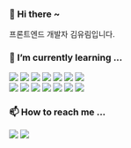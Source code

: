 <!--![header](https://capsule-render.vercel.app/api?type=soft&color=FFF0F0&fontColor=8C8585&height=100&section=header&text=yurimeeee's%20Github%20!&%20render&fontSize=40&animation=twinkling)-->
### 👋 Hi there ~
<p>프론트엔드 개발자 김유림입니다.</p>

<!--
**yurimeeee/yurimeeee** is a ✨ _special_ ✨ repository because its `README.md` (this file) appears on your GitHub profile.

Here are some ideas to get you started:

- 🔭 I’m currently working on ...
- 🌱 I’m currently learning ...
- 👯 I’m looking to collaborate on ...
- 🤔 I’m looking for help with ...
- 💬 Ask me about ...
- 📫 How to reach me: ...
- 😄 Pronouns: ...
- ⚡ Fun fact: ...
-->
### 🌱 I’m currently learning ...
<div style="width: 400px;">
  <span style="width: 400px; display:inline-block">
    <img src="https://img.shields.io/badge/HTML5-E34F26?style=flat-square&logo=Html5&logoColor=white"/>
    <img src="https://img.shields.io/badge/CSS3-1572B6?style=flat-square&logo=css3&logoColor=white"/>
    <img src="https://img.shields.io/badge/javascript-F7DF1E?style=flat-square&logo=javascript&logoColor=white"/>
    <img src="https://img.shields.io/badge/PHP-777BB4?style=flat-square&logo=php&logoColor=white"/>
    <img src="https://img.shields.io/badge/JQuery-0769AD?style=flat-square&logo=jquery&logoColor=white"/>
    <img src="https://img.shields.io/badge/React-61DAFB?style=flat-square&logo=react&logoColor=white"/>
    <img src="https://img.shields.io/badge/typescript-3178C6?style=flat-square&logo=typescript&logoColor=white"/>
  </span>
</div>

<div style="width: 400px;">
  <span style="width: 400px; display:inline-block">
    <img src="https://img.shields.io/badge/Vue.js-4FC08D?style=flat-square&logo=vuedotjs&logoColor=white"/>
    <img src="https://img.shields.io/badge/Node.js-339933?style=flat-square&logo=nodedotjs&logoColor=white"/>
    <img src="https://img.shields.io/badge/MySQL-4479A1?style=flat-square&logo=mysql&logoColor=white"/>
    <img src="https://img.shields.io/badge/Apache-D22128?style=flat-square&logo=apache&logoColor=white"/>
    <img src="https://img.shields.io/badge/Bootstrap-7952B3?style=flat-square&logo=bootstrap&logoColor=white"/>
    <img src="https://img.shields.io/badge/sass-CC6699?style=flat-square&logo=sass&logoColor=white"/>
    <img src="https://img.shields.io/badge/less-1D365D?style=flat-square&logo=less&logoColor=white"/>
  </span>
</div>


### 📫 How to reach me ...
<span>
  <a href="mailto:kplhn6@gmail.com"><img src="https://img.shields.io/badge/Email-EA4335?style=flat-square&logo=gmail&logoColor=white"/></a>
  <a href="https://gr0wingdeveloper.tistory.com/"><img src="https://img.shields.io/badge/Blog-FF4F8B?style=flat-square&logo=tistory&logoColor=white"/></a>
</span>

<!-- <img src="https://github-readme-stats.vercel.app/api/top-langs/?username=yurimeeee&layout=compact"><br><br>-->
